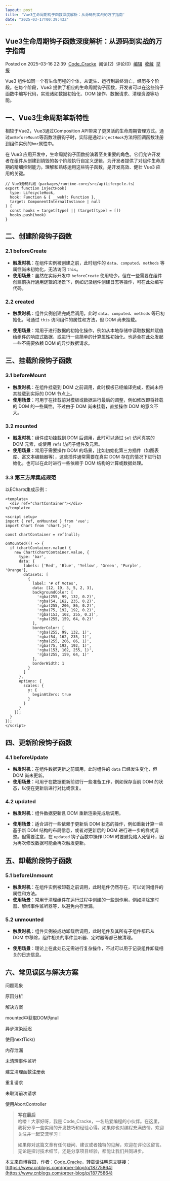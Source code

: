 ```yaml
---
layout: post
title: 'Vue3生命周期钩子函数深度解析：从源码到实战的万字指南'
date: "2025-03-17T00:39:43Z"
---
```

Vue3生命周期钩子函数深度解析：从源码到实战的万字指南
----------------------------

Posted on 2025-03-16 22:39  [Code\_Cracke](https://www.cnblogs.com/proer-blog)  阅读(2)  评论(0)  [编辑](https://i.cnblogs.com/EditPosts.aspx?postid=18775864)  [收藏](javascript:void\(0\))  [举报](javascript:void\(0\))

Vue3 组件如同一个有生命历程的个体，从诞生、运行到最终消亡，经历多个阶段。在每个阶段，Vue3 提供了相应的生命周期钩子函数，开发者可以在这些钩子函数中编写代码，实现诸如数据初始化、DOM 操作、数据请求、清理资源等功能。

一、Vue3生命周期革新特性
--------------

相较于Vue2，Vue3通过Composition API带来了更灵活的生命周期管理方式。通过`onBeforeMount`等函数注册钩子时，实际是通过`injectHook`方法将回调函数注册到组件实例的`hmr`属性中。

在 Vue3 应用开发中，生命周期钩子函数扮演着至关重要的角色。它们允许开发者在组件从创建到销毁的各个阶段执行自定义逻辑，为开发者提供了对组件生命周期的精细控制能力。理解和熟练运用这些钩子函数，是开发高效、健壮 Vue3 应用的关键。

    // Vue3源码片段（packages/runtime-core/src/apiLifecycle.ts）
    export function injectHook(
      type: LifecycleHook,
      hook: Function & { __weh?: Function },
      target: ComponentInternalInstance | null
    ) {
      const hooks = target[type] || (target[type] = [])
      hooks.push(hook)
    }
    

二、创建阶段钩子函数
----------

### 2.1 beforeCreate

*   **触发时机**：在组件实例被创建之前，此时组件的 `data`、`computed`、`methods` 等属性尚未初始化，无法访问 `this`。
*   **使用场景**：虽然在实际开发中 `beforeCreate` 使用较少，但在一些需要在组件创建前执行通用逻辑的场景下，例如记录组件创建日志等操作，可在此处编写代码。

### 2.2 created

*   **触发时机**：组件实例创建完成后调用，此时 `data`、`computed`、`methods` 等已初始化，可通过 `this` 访问组件的属性和方法，但 DOM 尚未挂载。
*   **使用场景**：常用于进行数据的初始化操作，例如从本地存储中读取数据并赋值给组件的响应式数据，或进行一些简单的计算属性初始化。也适合在此处发起一些不需要依赖 DOM 的异步数据请求。

    <template>
      <div>{{ message }}</div>
    </template>
    
    <script setup>
    import { ref } from 'vue';
    
    const message = ref('');
    
    const fetchData = async () => {
      const response = await fetch('/api/data');
      const data = await response.json();
      message.value = data.text;
    };
    
    fetchData();
    </script>
    

三、挂载阶段钩子函数
----------

### 3.1 beforeMount

*   **触发时机**：在组件挂载到 DOM 之前调用，此时模板已经编译完成，但尚未将其挂载到实际的 DOM 节点上。
*   **使用场景**：可用于在挂载前对模板或数据进行最后的调整，例如修改即将挂载的 DOM 的一些属性。不过由于 DOM 尚未挂载，直接操作 DOM 的意义不大。

### 3.2 mounted

*   **触发时机**：组件成功挂载到 DOM 后调用，此时可以通过 `$el` 访问真实的 DOM 元素，或使用 `refs` 访问子组件及元素。
*   **使用场景**：常用于需要操作 DOM 的场景，比如初始化第三方插件（如图表库、富文本编辑器等），这些插件通常需要在真实 DOM 存在的情况下进行初始化。也可以在此时进行一些依赖于 DOM 结构的计算或数据处理。

### 3.3 第三方库集成规范

以ECharts集成示例：

    <template>
      <div ref="chartContainer"></div>
    </template>
    
    <script setup>
    import { ref, onMounted } from 'vue';
    import Chart from 'chart.js';
    
    const chartContainer = ref(null);
    
    onMounted(() => {
      if (chartContainer.value) {
        new Chart(chartContainer.value, {
          type: 'bar',
          data: {
            labels: ['Red', 'Blue', 'Yellow', 'Green', 'Purple', 'Orange'],
            datasets: [
              {
                label: '# of Votes',
                data: [12, 19, 3, 5, 2, 3],
                backgroundColor: [
                  'rgba(255, 99, 132, 0.2)',
                  'rgba(54, 162, 235, 0.2)',
                  'rgba(255, 206, 86, 0.2)',
                  'rgba(75, 192, 192, 0.2)',
                  'rgba(153, 102, 255, 0.2)',
                  'rgba(255, 159, 64, 0.2)'
                ],
                borderColor: [
                  'rgba(255, 99, 132, 1)',
                  'rgba(54, 162, 235, 1)',
                  'rgba(255, 206, 86, 1)',
                  'rgba(75, 192, 192, 1)',
                  'rgba(153, 102, 255, 1)',
                  'rgba(255, 159, 64, 1)'
                ],
                borderWidth: 1
              }
            ]
          },
          options: {
            scales: {
              y: {
                beginAtZero: true
              }
            }
          }
        });
      }
    });
    </script>
    

四、更新阶段钩子函数
----------

### 4.1 beforeUpdate

*   **触发时机**：在组件数据更新之前调用，此时组件的 `data` 已经发生变化，但 DOM 尚未更新。
*   **使用场景**：可用于在数据更新前进行一些准备工作，例如保存当前 DOM 的状态，以便在更新后进行对比或恢复。

### 4.2 updated

*   **触发时机**：组件数据更新且 DOM 重新渲染完成后调用。
*   **使用场景**：适合进行一些依赖于更新后 DOM 状态的操作，例如重新计算一些基于新 DOM 结构的布局信息，或者对更新后的 DOM 进行进一步的样式调整。但需要注意，在 `updated` 钩子函数中操作 DOM 时要避免陷入死循环，因为再次修改数据可能会再次触发更新。

    <template>
      <div @click="updateData">
        <p>{{ message }}</p>
      </div>
    </template>
    
    <script setup>
    import { ref, onBeforeUpdate, onUpdated } from 'vue';
    
    const message = ref('初始消息');
    
    const updateData = () => {
      message.value = '更新后的消息';
    };
    
    onBeforeUpdate(() => {
      console.log('数据即将更新，当前消息:', message.value);
    });
    
    onUpdated(() => {
      console.log('数据已更新，DOM 已重新渲染');
    });
    </script>
    

五、卸载阶段钩子函数
----------

### 5.1 beforeUnmount

*   **触发时机**：在组件实例被卸载之前调用，此时组件仍然存在，可以访问组件的属性和方法。
*   **使用场景**：常用于清理组件在运行过程中创建的一些副作用，例如清除定时器、解绑事件监听器等，以避免内存泄漏。

### 5.2 unmounted

*   **触发时机**：组件实例被成功卸载后调用，此时组件及其所有子组件都已从 DOM 中移除，组件相关的事件监听器、定时器等都已被清理。
*   **使用场景**：理论上在此处已无需进行复杂操作，不过可以用于记录组件卸载相关的日志信息。

    <template>
      <div>
        <p>{{ message }}</p>
      </div>
    </template>
    
    <script setup>
    import { ref, onBeforeUnmount, onUnmounted } from 'vue';
    
    const message = ref('组件内容');
    let timer;
    
    const startTimer = () => {
      timer = setInterval(() => {
        console.log('定时器运行中');
      }, 1000);
    };
    
    startTimer();
    
    onBeforeUnmount(() => {
      clearInterval(timer);
      console.log('组件即将卸载，清除定时器');
    });
    
    onUnmounted(() => {
      console.log('组件已卸载');
    });
    </script>
    

六、常见误区与解决方案
-----------

问题现象

原因分析

解决方案

mounted中获取DOM为null

异步渲染延迟

使用nextTick()

内存泄漏

未清理事件监听

建立清理函数注册表

重复请求

未取消前次请求

使用AbortController

> **写在最后**  
> 哈喽！大家好呀，我是 Code\_Cracke，一名热爱编程的小伙伴。在这里，我将分享一些实用的开发技巧和经验心得。如果你也对编程充满热情，欢迎关注并一起交流学习！
> 
> 如果你对这篇文章有任何疑问、建议或者独特的见解，欢迎在评论区留言。无论是探讨技术细节，还是分享项目经验，都能让我们共同进步。

本文来自博客园，作者：[Code\_Cracke](https://www.cnblogs.com/proer-blog/)，转载请注明原文链接：[https://www.cnblogs.com/proer-blog/p/18775864](https://www.cnblogs.com/proer-blog/p/18775864)